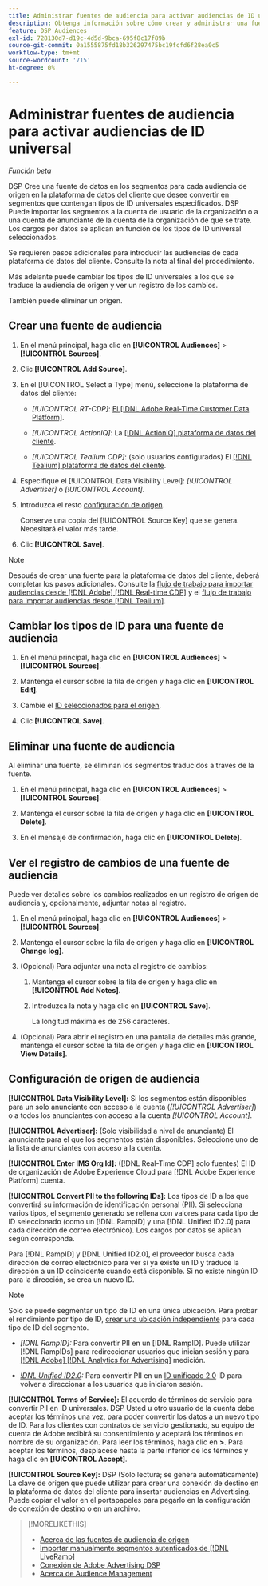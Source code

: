 ```yaml
---
title: Administrar fuentes de audiencia para activar audiencias de ID universal
description: Obtenga información sobre cómo crear y administrar una fuente para importar audiencias desde la plataforma de datos del cliente y convertirlas en segmentos que contengan ID universales.
feature: DSP Audiences
exl-id: 728130d7-d19c-4d5d-9bca-695f8c17f89b
source-git-commit: 0a1555875fd18b326297475bc19fcfd6f28ea0c5
workflow-type: tm+mt
source-wordcount: '715'
ht-degree: 0%

---
```


# Administrar fuentes de audiencia para activar audiencias de ID universal

*Función beta*

DSP Cree una fuente de datos en los segmentos para cada audiencia de origen en la plataforma de datos del cliente que desee convertir en segmentos que contengan tipos de ID universales especificados. DSP Puede importar los segmentos a la cuenta de usuario de la organización o a una cuenta de anunciante de la cuenta de la organización de que se trate. Los cargos por datos se aplican en función de los tipos de ID universal seleccionados.

Se requieren pasos adicionales para introducir las audiencias de cada plataforma de datos del cliente. Consulte la nota al final del procedimiento.

Más adelante puede cambiar los tipos de ID universales a los que se traduce la audiencia de origen y ver un registro de los cambios.

También puede eliminar un origen.

## Crear una fuente de audiencia

<!-- Not sure about this

You can create one source for each combination of universal ID partner and data visibility level.

-->

1. En el menú principal, haga clic en **[!UICONTROL Audiences]** > **[!UICONTROL Sources]**.

1. Clic **[!UICONTROL Add Source]**.

1. En el [!UICONTROL Select a Type] menú, seleccione la plataforma de datos del cliente:

   * *[!UICONTROL RT-CDP]*: [El [!DNL Adobe Real-Time Customer Data Platform]](source-about.md).

   * *[!UICONTROL ActionIQ]*: La [[!DNL ActionIQ] plataforma de datos del cliente](source-about.md).

   * *[!UICONTROL Tealium CDP]*: (solo usuarios configurados) El [[!DNL Tealium] plataforma de datos del cliente](source-about.md).

1. Especifique el [!UICONTROL Data Visibility Level]: *[!UICONTROL Advertiser]* o *[!UICONTROL Account]*.

1. Introduzca el resto [configuración de origen](source-settings.md).

   Conserve una copia del [!UICONTROL Source Key] que se genera. Necesitará el valor más tarde.

1. Clic **[!UICONTROL Save]**.

>[!NOTE]
>
>Después de crear una fuente para la plataforma de datos del cliente, deberá completar los pasos adicionales. Consulte la [flujo de trabajo para importar audiencias desde [!DNL Adobe] [!DNL Real-time CDP]](source-adobe-rtcdp.md)<!-- the [activation workflow for [!DNL ActionIQ]](source-actioniq.md), --> y el [flujo de trabajo para importar audiencias desde [!DNL Tealium]](source-tealium.md).

## Cambiar los tipos de ID para una fuente de audiencia

<!-- Clarify this:
All changes to universal IDs translated from the source are applied after you save the the source record. For example, if a new ID is added, any hashed email addresses shared before making the changes aren't converted. Similarly, if an ID is removed, we don't delete any historical data from the segments shared through the source.

OR 

All changes to universal IDs translated from the source are applied after you save the the source record. For example, if you add a new ID type, then we convert hashed email addresses shared before making the changes to the new ID type. Similarly, if you remove an ID type, then we delete any historical IDs of that type from the segments shared through the source.

-->

1. En el menú principal, haga clic en **[!UICONTROL Audiences]** > **[!UICONTROL Sources]**.

1. Mantenga el cursor sobre la fila de origen y haga clic en **[!UICONTROL Edit]**.

1. Cambie el [ID seleccionados para el origen](source-settings.md).

1. Clic **[!UICONTROL Save]**.

## Eliminar una fuente de audiencia

Al eliminar una fuente, se eliminan los segmentos traducidos a través de la fuente.<!-- Will performance data for the segment still be available in any types of reports?  If yes, which? -->

1. En el menú principal, haga clic en **[!UICONTROL Audiences]** > **[!UICONTROL Sources]**.

1. Mantenga el cursor sobre la fila de origen y haga clic en **[!UICONTROL Delete]**.

1. En el mensaje de confirmación, haga clic en **[!UICONTROL Delete]**.

## Ver el registro de cambios de una fuente de audiencia

Puede ver detalles sobre los cambios realizados en un registro de origen de audiencia y, opcionalmente, adjuntar notas al registro.

1. En el menú principal, haga clic en **[!UICONTROL Audiences]** > **[!UICONTROL Sources]**.

1. Mantenga el cursor sobre la fila de origen y haga clic en **[!UICONTROL Change log]**.

1. (Opcional) Para adjuntar una nota al registro de cambios:

   1. Mantenga el cursor sobre la fila de origen y haga clic en **[!UICONTROL Add Notes]**.

   1. Introduzca la nota y haga clic en **[!UICONTROL Save]**.

      La longitud máxima es de 256 caracteres.

1. (Opcional) Para abrir el registro en una pantalla de detalles más grande, mantenga el cursor sobre la fila de origen y haga clic en **[!UICONTROL View Details]**.

## Configuración de origen de audiencia

**[!UICONTROL Data Visibility Level]:** Si los segmentos están disponibles para un solo anunciante con acceso a la cuenta (*[!UICONTROL Advertiser]*) o a todos los anunciantes con acceso a la cuenta *[!UICONTROL Account]*.

**[!UICONTROL Advertiser]:** (Solo visibilidad a nivel de anunciante) El anunciante para el que los segmentos están disponibles. Seleccione uno de la lista de anunciantes con acceso a la cuenta.

**[!UICONTROL Enter IMS Org Id]:** ([!DNL Real-Time CDP] solo fuentes) El ID de organización de Adobe Experience Cloud para [!DNL Adobe Experience Platform] cuenta.

**[!UICONTROL Convert PII to the following IDs]:** Los tipos de ID a los que convertirá su información de identificación personal (PII). Si selecciona varios tipos, el segmento generado se rellena con valores para cada tipo de ID seleccionado (como un [!DNL RampID] y una [!DNL Unified ID2.0] para cada dirección de correo electrónico). Los cargos por datos se aplican según corresponda.

Para [!DNL RampID] y [!DNL Unified ID2.0], el proveedor busca cada dirección de correo electrónico para ver si ya existe un ID y traduce la dirección a un ID coincidente cuando está disponible. Si no existe ningún ID para la dirección, se crea un nuevo ID.

>[!NOTE]
>
>Solo se puede segmentar un tipo de ID en una única ubicación. Para probar el rendimiento por tipo de ID, [crear una ubicación independiente](/help/dsp/campaign-management/placements/placement-create.md) para cada tipo de ID del segmento.

* *[!DNL RampID]:* Para convertir PII en un [!DNL RampID]. Puede utilizar [!DNL RampIDs] para redireccionar usuarios que inician sesión y para [[!DNL Adobe] [!DNL Analytics for Advertising]](/help/integrations/analytics/overview.md) medición.

* *[!DNL Unified ID2.0](Beta):* Para convertir PII en un [ID unificado 2.0](https://unifiedid.com) ID para volver a direccionar a los usuarios que iniciaron sesión.

<!-- Later
* *[!DNL ID5] (Beta):* To convert PII to an [!DNL ID5] ID. You can use [!DNL ID5] IDs for retargeting logging-in users and for [[!DNL Adobe] [!DNL Analytics for Advertising]](/help/integrations/analytics/overview.md) measurement.

-->

**[!UICONTROL Terms of Service]:** El acuerdo de términos de servicio para convertir PII en ID universales. DSP Usted u otro usuario de la cuenta debe aceptar los términos una vez, para poder convertir los datos a un nuevo tipo de ID. Para los clientes con contratos de servicio gestionado, su equipo de cuenta de Adobe recibirá su consentimiento y aceptará los términos en nombre de su organización. Para leer los términos, haga clic en **>**. Para aceptar los términos, desplácese hasta la parte inferior de los términos y haga clic en **[!UICONTROL Accept]**.

**[!UICONTROL Source Key]:** DSP (Solo lectura; se genera automáticamente) La clave de origen que puede utilizar para crear una conexión de destino en la plataforma de datos del cliente para insertar audiencias en Advertising. Puede copiar el valor en el portapapeles para pegarlo en la configuración de conexión de destino o en un archivo.

>[!MORELIKETHIS]
>
>* [Acerca de las fuentes de audiencia de origen](source-about.md)
>* [Importar manualmente segmentos autenticados de [!DNL LiveRamp]](/help/dsp/audiences/sources/source-import-liveramp-segments.md)
>* [Conexión de Adobe Advertising DSP](https://experienceleague.adobe.com/docs/experience-platform/destinations/catalog/advertising/adobe-advertising-cloud-connection.html)
>* [Acerca de Audience Management](/help/dsp/audiences/audience-about.md)
